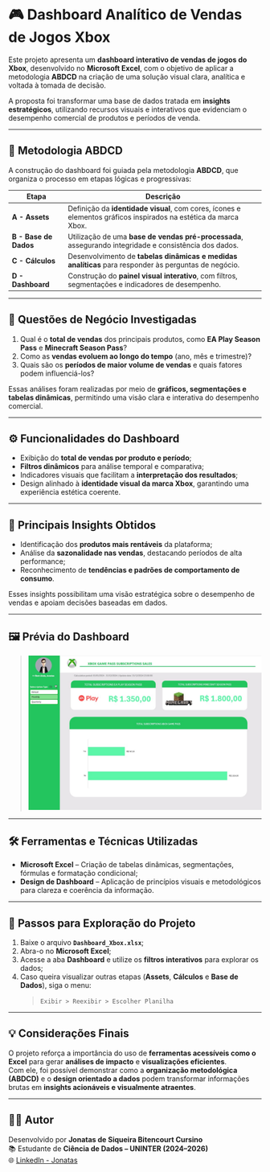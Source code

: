 # 🎮 Dashboard Analítico de Vendas de Jogos Xbox

Este projeto apresenta um **dashboard interativo de vendas de jogos do Xbox**, desenvolvido no **Microsoft Excel**, com o objetivo de aplicar a metodologia **ABDCD** na criação de uma solução visual clara, analítica e voltada à tomada de decisão.  

A proposta foi transformar uma base de dados tratada em **insights estratégicos**, utilizando recursos visuais e interativos que evidenciam o desempenho comercial de produtos e períodos de venda.

---

## 🧩 Metodologia ABDCD

A construção do dashboard foi guiada pela metodologia **ABDCD**, que organiza o processo em etapas lógicas e progressivas:

| Etapa | Descrição |
|-------|------------|
| **A - Assets** | Definição da **identidade visual**, com cores, ícones e elementos gráficos inspirados na estética da marca Xbox. |
| **B - Base de Dados** | Utilização de uma **base de vendas pré-processada**, assegurando integridade e consistência dos dados. |
| **C - Cálculos** | Desenvolvimento de **tabelas dinâmicas e medidas analíticas** para responder às perguntas de negócio. |
| **D - Dashboard** | Construção do **painel visual interativo**, com filtros, segmentações e indicadores de desempenho. |

---

## 🎯 Questões de Negócio Investigadas

1. Qual é o **total de vendas** dos principais produtos, como **EA Play Season Pass** e **Minecraft Season Pass**?  
2. Como as **vendas evoluem ao longo do tempo** (ano, mês e trimestre)?  
3. Quais são os **períodos de maior volume de vendas** e quais fatores podem influenciá-los?  

Essas análises foram realizadas por meio de **gráficos, segmentações e tabelas dinâmicas**, permitindo uma visão clara e interativa do desempenho comercial.

---

## ⚙️ Funcionalidades do Dashboard

- Exibição do **total de vendas por produto e período**;  
- **Filtros dinâmicos** para análise temporal e comparativa;  
- Indicadores visuais que facilitam a **interpretação dos resultados**;  
- Design alinhado à **identidade visual da marca Xbox**, garantindo uma experiência estética coerente.  

---

## 🧠 Principais Insights Obtidos

- Identificação dos **produtos mais rentáveis** da plataforma;  
- Análise da **sazonalidade nas vendas**, destacando períodos de alta performance;  
- Reconhecimento de **tendências e padrões de comportamento de consumo**.  

Esses insights possibilitam uma visão estratégica sobre o desempenho de vendas e apoiam decisões baseadas em dados.

---

## 🖼️ Prévia do Dashboard

> ![Dashboard Xbox](Dashboard.jpg)

---

## 🛠️ Ferramentas e Técnicas Utilizadas

- **Microsoft Excel** – Criação de tabelas dinâmicas, segmentações, fórmulas e formatação condicional;  
- **Design de Dashboard** – Aplicação de princípios visuais e metodológicos para clareza e coerência da informação.  

---

## 🧾 Passos para Exploração do Projeto

1. Baixe o arquivo **`Dashboard_Xbox.xlsx`**;  
2. Abra-o no **Microsoft Excel**;  
3. Acesse a aba **Dashboard** e utilize os **filtros interativos** para explorar os dados;  
4. Caso queira visualizar outras etapas (**Assets**, **Cálculos** e **Base de Dados**), siga o menu:  
   > `Exibir > Reexibir > Escolher Planilha`  

---

## 💡 Considerações Finais

O projeto reforça a importância do uso de **ferramentas acessíveis como o Excel** para gerar **análises de impacto** e **visualizações eficientes**.  
Com ele, foi possível demonstrar como a **organização metodológica (ABDCD)** e o **design orientado a dados** podem transformar informações brutas em **insights acionáveis e visualmente atraentes**.

---

## 👨‍💻 Autor

Desenvolvido por **Jonatas de Siqueira Bitencourt Cursino**  
📚 Estudante de **Ciência de Dados – UNINTER (2024–2026)**  
🌐 [LinkedIn - Jonatas ](https://www.linkedin.com/in/jonatas23siqueira/) 
